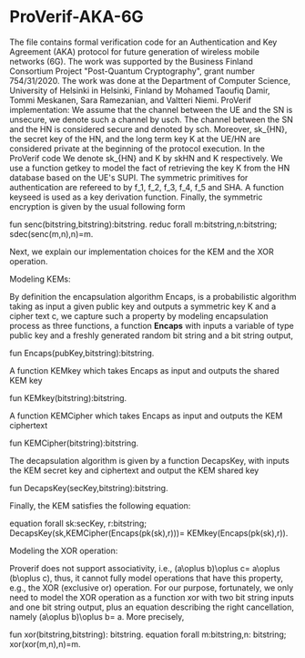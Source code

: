 # ProVerif-AKA-6G
The file contains formal verification code for an Authentication and Key Agreement (AKA) protocol for future generation of wireless mobile networks (6G). The work was supported by the Business Finland Consortium Project "Post-Quantum Cryptography", grant number 754/31/2020. The work was done at the Department of Computer Science, University of Helsinki in Helsinki, Finland by Mohamed Taoufiq Damir, Tommi Meskanen, Sara Ramezanian, and Valtteri Niemi.
ProVerif implementation:
We assume that the channel between the UE and the SN is unsecure, we denote such a channel by usch. The channel between the SN and the HN is considered secure and denoted by sch. Moreover, sk_{HN}, the secret key of the HN, and the long term key K at the UE/HN are considered private at the beginning of the protocol execution. In the ProVerif code We denote sk_{HN} and K by skHN and K respectively. We use a function getkey to model the fact of retrieving the key K from the HN database based on the UE's SUPI. The symmetric primitives for authentication are refereed to by f_1, f_2, f_3, f_4, f_5 and SHA.
A function keyseed is used as a key derivation function. Finally, the symmetric encryption is given by the usual following form

fun senc(bitstring,bitstring):bitstring.
reduc forall m:bitstring,n:bitstring; 
sdec(senc(m,n),n)=m.
    

Next, we explain our implementation choices for the KEM and the XOR operation.

Modeling KEMs:

By definition the encapsulation algorithm Encaps, is a probabilistic algorithm taking as input a given public key and outputs a symmetric key K and a cipher text c, we capture such a property by modeling encapsulation process as three functions, a function $\textbf{Encaps}$ with inputs a variable of type public key and a freshly generated random bit string and a bit string output, 
  

fun Encaps(pubKey,bitstring):bitstring.

A function KEMkey which takes Encaps as input and outputs the shared KEM key

fun KEMkey(bitstring):bitstring.

A function KEMCipher which takes Encaps as input and outputs the KEM ciphertext

fun KEMCipher(bitstring):bitstring. 


The decapsulation algorithm is given by a function DecapsKey, with inputs the KEM secret key and ciphertext and output the KEM shared key

fun DecapsKey(secKey,bitstring):bitstring.
    
Finally, the KEM satisfies the following equation:

equation forall sk:secKey, r:bitstring;
DecapsKey(sk,KEMCipher(Encaps(pk(sk),r)))=
KEMkey(Encaps(pk(sk),r)).


Modeling the XOR operation:

Proverif does not support associativity, i.e., (a\oplus b)\oplus c= a\oplus (b\oplus c), thus, it cannot fully model operations that have this property, e.g., the XOR (exclusive or) operation. For our purpose, fortunately, we only need to model the XOR operation as a function xor with two bit string inputs and one bit string output, plus an equation describing the right cancellation, namely 
(a\oplus b)\oplus b= a.
More precisely, 

fun xor(bitstring,bitstring): bitstring.
equation forall m:bitstring,n: bitstring;
 xor(xor(m,n),n)=m.
   
